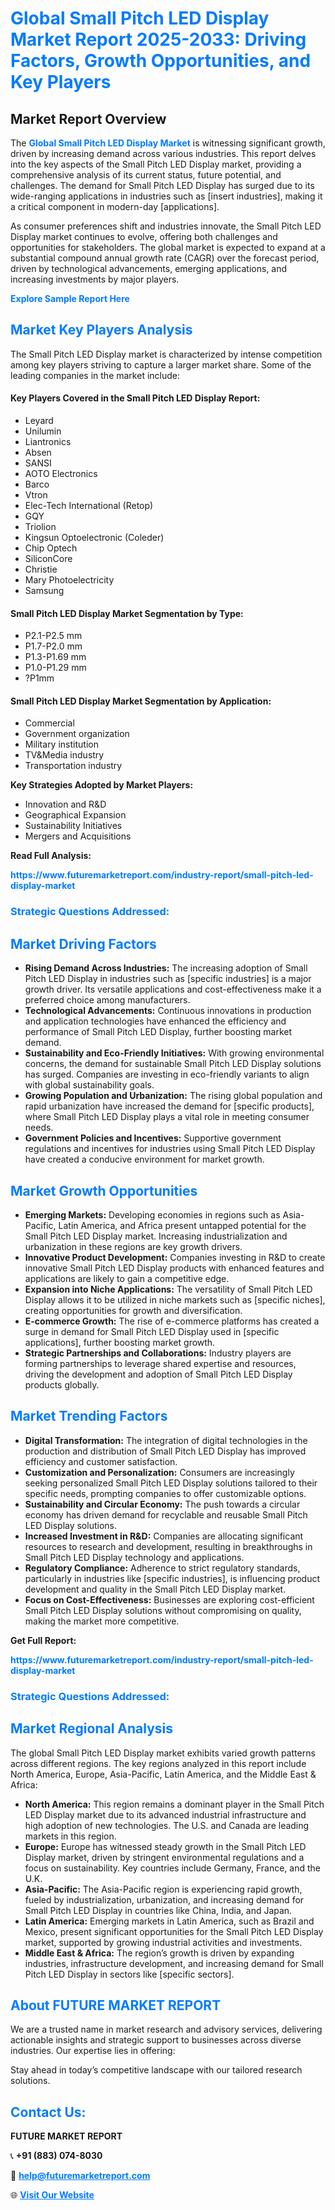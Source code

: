 <h1 style="color: #007BFF;">Global Small Pitch LED Display Market Report 2025-2033: Driving Factors, Growth Opportunities, and Key Players</h1>

<section id="overview">
<h2>Market Report Overview</h2>
<p>The <a href="https://www.futuremarketreport.com/industry-report/small-pitch-led-display-market" style="color: #007BFF; text-decoration: none;"><strong>Global Small Pitch LED Display Market</strong></a> is witnessing significant growth, driven by increasing demand across various industries. This report delves into the key aspects of the Small Pitch LED Display market, providing a comprehensive analysis of its current status, future potential, and challenges. The demand for Small Pitch LED Display has surged due to its wide-ranging applications in industries such as [insert industries], making it a critical component in modern-day [applications].</p>
<p>As consumer preferences shift and industries innovate, the Small Pitch LED Display market continues to evolve, offering both challenges and opportunities for stakeholders. The global market is expected to expand at a substantial compound annual growth rate (CAGR) over the forecast period, driven by technological advancements, emerging applications, and increasing investments by major players.</p>
</section>

<section id="overview">
<p><a href="https://www.futuremarketreport.com/request-sample/reportId=75560" style="color: #007BFF; text-decoration: none;"><strong>Explore Sample Report Here</strong></a></p>
</section>

<section id="key-players">
<h2 style="color: #007BFF;">Market Key Players Analysis</h2>
<p>The Small Pitch LED Display market is characterized by intense competition among key players striving to capture a larger market share. Some of the leading companies in the market include:</p>
<h4>Key Players Covered in the Small Pitch LED Display Report:</h4>
<ul><li>Leyard</li><li>Unilumin</li><li>Liantronics</li><li>Absen</li><li>SANSI</li><li>AOTO Electronics</li><li>Barco</li><li>Vtron</li><li>Elec-Tech International (Retop)</li><li>GQY</li><li>Triolion</li><li>Kingsun Optoelectronic (Coleder)</li><li>Chip Optech</li><li>SiliconCore</li><li>Christie</li><li>Mary Photoelectricity</li><li>Samsung</li></ul>
<h4>Small Pitch LED Display Market Segmentation by Type:</h4>
<ul><li>P2.1-P2.5 mm</li><li>P1.7-P2.0 mm</li><li>P1.3-P1.69 mm</li><li>P1.0-P1.29 mm</li><li>?P1mm</li></ul>

<h4>Small Pitch LED Display Market Segmentation by Application:</h4>
<ul><li>Commercial</li><li>Government organization</li><li>Military institution</li><li>TV&amp;Media industry</li><li>Transportation industry</li></ul>
<p><strong>Key Strategies Adopted by Market Players:</strong></p>
<ul>
<li>Innovation and R&D</li>
<li>Geographical Expansion</li>
<li>Sustainability Initiatives</li>
<li>Mergers and Acquisitions</li>
</ul>
</section>

<section>
<p><strong>Read Full Analysis: </strong></p><a href="https://www.futuremarketreport.com/industry-report/small-pitch-led-display-market" style="color: #007BFF; text-decoration: none;"><strong>https://www.futuremarketreport.com/industry-report/small-pitch-led-display-market</strong></a>
<h3 style="color: #007BFF;">Strategic Questions Addressed:</h3>
</section>

<section id="driving-factors">
<h2 style="color: #007BFF;">Market Driving Factors</h2>
<ul>
<li><strong>Rising Demand Across Industries:</strong> The increasing adoption of Small Pitch LED Display in industries such as [specific industries] is a major growth driver. Its versatile applications and cost-effectiveness make it a preferred choice among manufacturers.</li>
<li><strong>Technological Advancements:</strong> Continuous innovations in production and application technologies have enhanced the efficiency and performance of Small Pitch LED Display, further boosting market demand.</li>
<li><strong>Sustainability and Eco-Friendly Initiatives:</strong> With growing environmental concerns, the demand for sustainable Small Pitch LED Display solutions has surged. Companies are investing in eco-friendly variants to align with global sustainability goals.</li>
<li><strong>Growing Population and Urbanization:</strong> The rising global population and rapid urbanization have increased the demand for [specific products], where Small Pitch LED Display plays a vital role in meeting consumer needs.</li>
<li><strong>Government Policies and Incentives:</strong> Supportive government regulations and incentives for industries using Small Pitch LED Display have created a conducive environment for market growth.</li>
</ul>
</section>

<section id="growth-opportunities">
<h2 style="color: #007BFF;">Market Growth Opportunities</h2>
<ul>
<li><strong>Emerging Markets:</strong> Developing economies in regions such as Asia-Pacific, Latin America, and Africa present untapped potential for the Small Pitch LED Display market. Increasing industrialization and urbanization in these regions are key growth drivers.</li>
<li><strong>Innovative Product Development:</strong> Companies investing in R&D to create innovative Small Pitch LED Display products with enhanced features and applications are likely to gain a competitive edge.</li>
<li><strong>Expansion into Niche Applications:</strong> The versatility of Small Pitch LED Display allows it to be utilized in niche markets such as [specific niches], creating opportunities for growth and diversification.</li>
<li><strong>E-commerce Growth:</strong> The rise of e-commerce platforms has created a surge in demand for Small Pitch LED Display used in [specific applications], further boosting market growth.</li>
<li><strong>Strategic Partnerships and Collaborations:</strong> Industry players are forming partnerships to leverage shared expertise and resources, driving the development and adoption of Small Pitch LED Display products globally.</li>
</ul>
</section>

<section id="trending-factors">
<h2 style="color: #007BFF;">Market Trending Factors</h2>
<ul>
<li><strong>Digital Transformation:</strong> The integration of digital technologies in the production and distribution of Small Pitch LED Display has improved efficiency and customer satisfaction.</li>
<li><strong>Customization and Personalization:</strong> Consumers are increasingly seeking personalized Small Pitch LED Display solutions tailored to their specific needs, prompting companies to offer customizable options.</li>
<li><strong>Sustainability and Circular Economy:</strong> The push towards a circular economy has driven demand for recyclable and reusable Small Pitch LED Display solutions.</li>
<li><strong>Increased Investment in R&D:</strong> Companies are allocating significant resources to research and development, resulting in breakthroughs in Small Pitch LED Display technology and applications.</li>
<li><strong>Regulatory Compliance:</strong> Adherence to strict regulatory standards, particularly in industries like [specific industries], is influencing product development and quality in the Small Pitch LED Display market.</li>
<li><strong>Focus on Cost-Effectiveness:</strong> Businesses are exploring cost-efficient Small Pitch LED Display solutions without compromising on quality, making the market more competitive.</li>
</ul>
</section>

<section>
<p><strong>Get Full Report: </strong></p><a href="https://www.futuremarketreport.com/industry-report/small-pitch-led-display-market" style="color: #007BFF; text-decoration: none;"><strong>https://www.futuremarketreport.com/industry-report/small-pitch-led-display-market</strong></a>
<h3 style="color: #007BFF;">Strategic Questions Addressed:</h3>
</section>


<section id="regional-analysis">
<h2 style="color: #007BFF;">Market Regional Analysis</h2>
<p>The global Small Pitch LED Display market exhibits varied growth patterns across different regions. The key regions analyzed in this report include North America, Europe, Asia-Pacific, Latin America, and the Middle East & Africa:</p>
<ul>
<li><strong>North America:</strong> This region remains a dominant player in the Small Pitch LED Display market due to its advanced industrial infrastructure and high adoption of new technologies. The U.S. and Canada are leading markets in this region.</li>
<li><strong>Europe:</strong> Europe has witnessed steady growth in the Small Pitch LED Display market, driven by stringent environmental regulations and a focus on sustainability. Key countries include Germany, France, and the U.K.</li>
<li><strong>Asia-Pacific:</strong> The Asia-Pacific region is experiencing rapid growth, fueled by industrialization, urbanization, and increasing demand for Small Pitch LED Display in countries like China, India, and Japan.</li>
<li><strong>Latin America:</strong> Emerging markets in Latin America, such as Brazil and Mexico, present significant opportunities for the Small Pitch LED Display market, supported by growing industrial activities and investments.</li>
<li><strong>Middle East & Africa:</strong> The region’s growth is driven by expanding industries, infrastructure development, and increasing demand for Small Pitch LED Display in sectors like [specific sectors].</li>
</ul>
</section>

<footer>
<h2 style="color: #007BFF;">About FUTURE MARKET REPORT</h2>
<p>We are a trusted name in market research and advisory services, delivering actionable insights and strategic support to businesses across diverse industries. Our expertise lies in offering:</p>

<p>Stay ahead in today’s competitive landscape with our tailored research solutions.</p>

<h2 style="color: #007BFF;">Contact Us:</h2>
<p><strong>FUTURE MARKET REPORT</strong></p>
<p>📞 <strong>+91 (883) 074-8030</strong></p>
<p>📧 <strong><a href="mailto:help@futuremarketreport.com" style="color: #007BFF;">help@futuremarketreport.com</a></strong></p>
<p>🌐 <strong><a href="https://www.futuremarketreport.com/" style="color: #007BFF;">Visit Our Website</a></strong></p>
</footer>